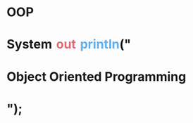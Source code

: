 # OOP
<h1>System<span style="color:white;">.<span style="color:#e06c75;">out</span>.</span><span style="color:#61afef;">println</span>("</h1>
<div class="string">
  <h1>Object Oriented Programming</h1>
</div>
<h1 class="closure">");</h1>
